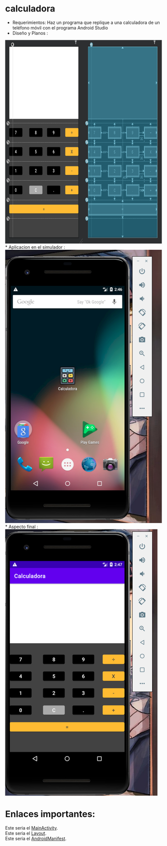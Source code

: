 # calculadora
* Requerimientos: 
Haz un programa que replique a una calculadora de un teléfono móvil con el programa Android Studio
* Diseño y Planos :
<img width="779" height="653" src="https://github.com/Valle8/calculadora/blob/main/images/Design%26Blueprintpng.png"/>
* Aplicacion en el simulador :
<img width="508" height="877" src="https://github.com/Valle8/calculadora/blob/main/images/Movil.png"/>
* Aspecto final :
<img width="490" height="855" src="https://github.com/Valle8/calculadora/blob/main/images/CalcUso.png"/>

# Enlaces importantes:
Este seria el [MainActivity](https://github.com/Valle8/calculadora/blob/main/Calculadora/app/src/main/java/com/example/calculadora/MainActivity.java).
</br>
Este seria el [Layout](https://github.com/Valle8/calculadora/blob/main/Calculadora/app/src/main/res/layout/activity_main.xml).
</br>
Este seria el [AndroidManifest](https://github.com/Valle8/calculadora/blob/main/Calculadora/app/src/main/AndroidManifest.xml).

